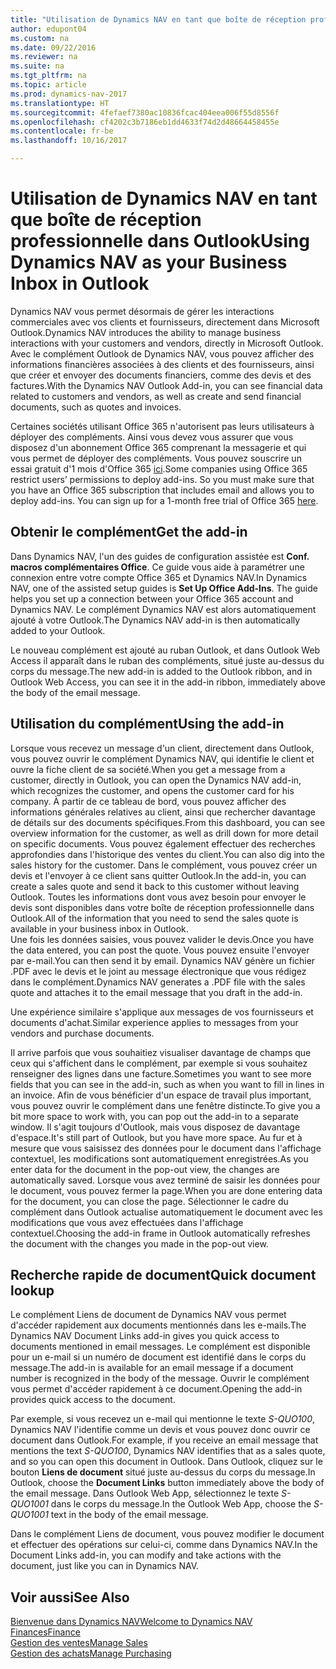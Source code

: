 ```yaml
---
title: "Utilisation de Dynamics NAV en tant que boîte de réception professionnelle dans Outlook"
author: edupont04
ms.custom: na
ms.date: 09/22/2016
ms.reviewer: na
ms.suite: na
ms.tgt_pltfrm: na
ms.topic: article
ms.prod: dynamics-nav-2017
ms.translationtype: HT
ms.sourcegitcommit: 4fefaef7380ac10836fcac404eea006f55d8556f
ms.openlocfilehash: cf4202c3b7186eb1dd4633f74d2d48664458455e
ms.contentlocale: fr-be
ms.lasthandoff: 10/16/2017

---
```


# <a name="using-dynamics-nav-as-your-business-inbox-in-outlook"></a><span data-ttu-id="4988e-102">Utilisation de Dynamics NAV en tant que boîte de réception professionnelle dans Outlook</span><span class="sxs-lookup"><span data-stu-id="4988e-102">Using Dynamics NAV as your Business Inbox in Outlook</span></span>
<span data-ttu-id="4988e-103">Dynamics NAV vous permet désormais de gérer les interactions commerciales avec vos clients et fournisseurs, directement dans Microsoft Outlook.</span><span class="sxs-lookup"><span data-stu-id="4988e-103">Dynamics NAV introduces the ability to manage business interactions with your customers and vendors, directly in Microsoft Outlook.</span></span> <span data-ttu-id="4988e-104">Avec le complément Outlook de Dynamics NAV, vous pouvez afficher des informations financières associées à des clients et des fournisseurs, ainsi que créer et envoyer des documents financiers, comme des devis et des factures.</span><span class="sxs-lookup"><span data-stu-id="4988e-104">With the Dynamics NAV Outlook Add-in, you can see financial data related to customers and vendors, as well as create and send financial documents, such as quotes and invoices.</span></span>  

<span data-ttu-id="4988e-105">Certaines sociétés utilisant Office 365 n'autorisent pas leurs utilisateurs à déployer des compléments. Ainsi vous devez vous assurer que vous disposez d'un abonnement Office 365 comprenant la messagerie et qui vous permet de déployer des compléments. Vous pouvez souscrire un essai gratuit d'1 mois d'Office 365 [ici](https://products.office.com/try).</span><span class="sxs-lookup"><span data-stu-id="4988e-105">Some companies using Office 365 restrict users’ permissions to deploy add-ins. So you must make sure that you have an Office 365 subscription that includes email and allows you to deploy add-ins. You can sign up for a 1-month free trial of Office 365 [here](https://products.office.com/try).</span></span>  

## <a name="get-the-add-in"></a><span data-ttu-id="4988e-106">Obtenir le complément</span><span class="sxs-lookup"><span data-stu-id="4988e-106">Get the add-in</span></span>
<span data-ttu-id="4988e-107">Dans Dynamics NAV, l'un des guides de configuration assistée est **Conf. macros complémentaires Office**. Ce guide vous aide à paramétrer une connexion entre votre compte Office 365 et Dynamics NAV.</span><span class="sxs-lookup"><span data-stu-id="4988e-107">In Dynamics NAV, one of the assisted setup guides is **Set Up Office Add-Ins**. The guide helps you  set up a connection between your Office 365 account and Dynamics NAV.</span></span> <span data-ttu-id="4988e-108">Le complément Dynamics NAV est alors automatiquement ajouté à votre Outlook.</span><span class="sxs-lookup"><span data-stu-id="4988e-108">The Dynamics NAV add-in is then automatically added to your Outlook.</span></span>  

<span data-ttu-id="4988e-109">Le nouveau complément est ajouté au ruban Outlook, et dans Outlook Web Access il apparaît dans le ruban des compléments, situé juste au-dessus du corps du message.</span><span class="sxs-lookup"><span data-stu-id="4988e-109">The new add-in is added to the Outlook ribbon, and in Outlook Web Access, you can see it in the add-in ribbon, immediately above the body of the email message.</span></span>  

## <a name="using-the-add-in"></a><span data-ttu-id="4988e-110">Utilisation du complément</span><span class="sxs-lookup"><span data-stu-id="4988e-110">Using the add-in</span></span>
<span data-ttu-id="4988e-111">Lorsque vous recevez un message d'un client, directement dans Outlook, vous pouvez ouvrir le complément  Dynamics NAV, qui identifie le client et ouvre la fiche client de sa société.</span><span class="sxs-lookup"><span data-stu-id="4988e-111">When you get a message from a customer, directly in Outlook, you can open the Dynamics NAV add-in, which recognizes the customer, and opens the customer card for his company.</span></span> <span data-ttu-id="4988e-112">À partir de ce tableau de bord, vous pouvez afficher des informations générales relatives au client, ainsi que rechercher davantage de détails sur des documents spécifiques.</span><span class="sxs-lookup"><span data-stu-id="4988e-112">From this dashboard, you can see overview information for the customer, as well as drill down for more detail on specific documents.</span></span> <span data-ttu-id="4988e-113">Vous pouvez également effectuer des recherches approfondies dans l'historique des ventes du client.</span><span class="sxs-lookup"><span data-stu-id="4988e-113">You can also dig into the sales history for the customer.</span></span>
<span data-ttu-id="4988e-114">Dans le complément, vous pouvez créer un devis et l'envoyer à ce client sans quitter Outlook.</span><span class="sxs-lookup"><span data-stu-id="4988e-114">In the add-in, you can create a sales quote and send it back to this customer without leaving Outlook.</span></span> <span data-ttu-id="4988e-115">Toutes les informations dont vous avez besoin pour envoyer le devis sont disponibles dans votre boîte de réception professionnelle dans Outlook.</span><span class="sxs-lookup"><span data-stu-id="4988e-115">All of the information that you need to send the sales quote is available in your business inbox in Outlook.</span></span>  
<span data-ttu-id="4988e-116">Une fois les données saisies, vous pouvez valider le devis.</span><span class="sxs-lookup"><span data-stu-id="4988e-116">Once you have the data entered, you can post the quote.</span></span> <span data-ttu-id="4988e-117">Vous pouvez ensuite l'envoyer par e-mail.</span><span class="sxs-lookup"><span data-stu-id="4988e-117">You can then send it by email.</span></span> <span data-ttu-id="4988e-118">Dynamics NAV génère un fichier .PDF avec le devis et le joint au message électronique que vous rédigez dans le complément.</span><span class="sxs-lookup"><span data-stu-id="4988e-118">Dynamics NAV generates a .PDF file with the sales quote and attaches it to the email message that you draft in the add-in.</span></span>  

<span data-ttu-id="4988e-119">Une expérience similaire s'applique aux messages de vos fournisseurs et documents d'achat.</span><span class="sxs-lookup"><span data-stu-id="4988e-119">Similar experience applies to messages from your vendors and purchase documents.</span></span>  

<span data-ttu-id="4988e-120">Il arrive parfois que vous souhaitiez visualiser davantage de champs que ceux qui s'affichent dans le complément, par exemple si vous souhaitez renseigner des lignes dans une facture.</span><span class="sxs-lookup"><span data-stu-id="4988e-120">Sometimes you want to see more fields that you can see in the add-in, such as when you want to fill in lines in an invoice.</span></span> <span data-ttu-id="4988e-121">Afin de vous bénéficier d'un espace de travail plus important, vous pouvez ouvrir le complément dans une fenêtre distincte.</span><span class="sxs-lookup"><span data-stu-id="4988e-121">To give you a bit more space to work with, you can pop out the add-in to a separate window.</span></span> <span data-ttu-id="4988e-122">Il s'agit toujours d'Outlook, mais vous disposez de davantage d'espace.</span><span class="sxs-lookup"><span data-stu-id="4988e-122">It's still part of Outlook, but you have more space.</span></span> <span data-ttu-id="4988e-123">Au fur et à mesure que vous saisissez des données pour le document dans l'affichage contextuel, les modifications sont automatiquement enregistrées.</span><span class="sxs-lookup"><span data-stu-id="4988e-123">As you enter data for the document in the pop-out view, the changes are automatically saved.</span></span> <span data-ttu-id="4988e-124">Lorsque vous avez terminé de saisir les données pour le document, vous pouvez fermer la page.</span><span class="sxs-lookup"><span data-stu-id="4988e-124">When you are done entering data for the document, you can close the page.</span></span> <span data-ttu-id="4988e-125">Sélectionner le cadre du complément dans Outlook actualise automatiquement le document avec les modifications que vous avez effectuées dans l'affichage contextuel.</span><span class="sxs-lookup"><span data-stu-id="4988e-125">Choosing the add-in frame in Outlook automatically refreshes the document with the changes you made in the pop-out view.</span></span>  

## <a name="quick-document-lookup"></a><span data-ttu-id="4988e-126">Recherche rapide de document</span><span class="sxs-lookup"><span data-stu-id="4988e-126">Quick document lookup</span></span>
<span data-ttu-id="4988e-127">Le complément Liens de document de Dynamics NAV vous permet d'accéder rapidement aux documents mentionnés dans les e-mails.</span><span class="sxs-lookup"><span data-stu-id="4988e-127">The Dynamics NAV Document Links add-in gives you quick access to documents mentioned in email messages.</span></span> <span data-ttu-id="4988e-128">Le complément est disponible pour un e-mail si un numéro de document est identifié dans le corps du message.</span><span class="sxs-lookup"><span data-stu-id="4988e-128">The add-in is available for an email message if a document number is recognized in the body of the message.</span></span> <span data-ttu-id="4988e-129">Ouvrir le complément vous permet d'accéder rapidement à ce document.</span><span class="sxs-lookup"><span data-stu-id="4988e-129">Opening the add-in provides quick access to the document.</span></span>  

<span data-ttu-id="4988e-130">Par exemple, si vous recevez un e-mail qui mentionne le texte *S-QUO100*, Dynamics NAV l'identifie comme un devis et vous pouvez donc ouvrir ce document dans Outlook.</span><span class="sxs-lookup"><span data-stu-id="4988e-130">For example, if you receive an email message that mentions the text *S-QUO100*, Dynamics NAV identifies that as a sales quote, and so you can open this document in Outlook.</span></span> <span data-ttu-id="4988e-131">Dans Outlook, cliquez sur le bouton **Liens de document** situé juste au-dessus du corps du message.</span><span class="sxs-lookup"><span data-stu-id="4988e-131">In Outlook, choose the **Document Links** button immediately above the body of the email message.</span></span> <span data-ttu-id="4988e-132">Dans Outlook Web App, sélectionnez le texte *S-QUO1001* dans le corps du message.</span><span class="sxs-lookup"><span data-stu-id="4988e-132">In the Outlook Web App, choose the *S-QUO1001* text in the body of the email message.</span></span>  

<span data-ttu-id="4988e-133">Dans le complément Liens de document, vous pouvez modifier le document et effectuer des opérations sur celui-ci, comme dans Dynamics NAV.</span><span class="sxs-lookup"><span data-stu-id="4988e-133">In the Document Links add-in, you can modify and take actions with the document, just like you can in Dynamics NAV.</span></span>

## <a name="see-also"></a><span data-ttu-id="4988e-134">Voir aussi</span><span class="sxs-lookup"><span data-stu-id="4988e-134">See Also</span></span>
[<span data-ttu-id="4988e-135">Bienvenue dans Dynamics NAV</span><span class="sxs-lookup"><span data-stu-id="4988e-135">Welcome to Dynamics NAV</span></span>](across-get-started.md)  
[<span data-ttu-id="4988e-136">Finances</span><span class="sxs-lookup"><span data-stu-id="4988e-136">Finance</span></span>](finance.md)  
[<span data-ttu-id="4988e-137">Gestion des ventes</span><span class="sxs-lookup"><span data-stu-id="4988e-137">Manage Sales</span></span>](sales-manage-sales.md)  
[<span data-ttu-id="4988e-138">Gestion des achats</span><span class="sxs-lookup"><span data-stu-id="4988e-138">Manage Purchasing</span></span>](purchasing-manage-purchasing.md)  

